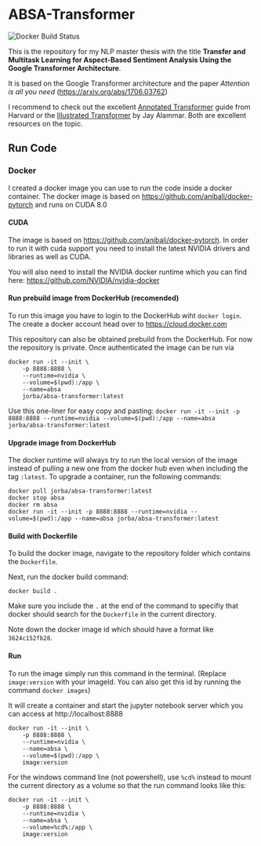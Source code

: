 # ABSA-Transformer
![Docker Build Status](https://img.shields.io/docker/cloud/build/jorba/absa-transformer.svg)

This is the repository for my NLP master thesis with the title **Transfer and Multitask Learning for Aspect-Based Sentiment Analysis Using the Google Transformer Architecture**.

It is based on the Google Transformer architecture and the paper *Attention is all you need* (https://arxiv.org/abs/1706.03762)

I recommend to check out the excellent [Annotated Transformer](http://nlp.seas.harvard.edu/2018/04/03/attention.html) guide from Harvard or the [Illustrated Transformer](http://jalammar.github.io/illustrated-transformer/) by Jay Alammar. Both are excellent resources on the topic.
## Run Code
### Docker

I created a docker image you can use to run the code inside a docker container. The docker image is based on https://github.com/anibali/docker-pytorch and runs on CUDA 8.0

#### CUDA
The image is based on https://github.com/anibali/docker-pytorch. In order to run it with cuda support you need to install the latest NVIDIA drivers and libraries as well as CUDA.

You will also need to install the NVIDIA docker runtime which you can find here: https://github.com/NVIDIA/nvidia-docker

#### Run prebuild image from DockerHub (recomended)
To run this image you have to login to the DockerHub wiht `docker login`. The create a docker account head over to https://cloud.docker.com

This repository can also be obtained prebuild from the DockerHub. For now the repository is private. Once authenticated the image can be run via

```
docker run -it --init \
	-p 8888:8888 \
	--runtime=nvidia \
	--volume=$(pwd):/app \
	--name=absa
	jorba/absa-transformer:latest
```

Use this one-liner for easy copy and pasting: `docker run -it --init -p 8888:8888 --runtime=nvidia --volume=$(pwd):/app --name=absa jorba/absa-transformer:latest`

#### Upgrade image from DockerHub
The docker runtime will always try to run the local version of the image instead of pulling a new one from the docker hub even when including the tag `:latest`. To upgrade a container, run the following commands:

```
docker pull jorba/absa-transformer:latest
docker stop absa
docker rm absa
docker run -it --init -p 8888:8888 --runtime=nvidia --volume=$(pwd):/app --name=absa jorba/absa-transformer:latest
```

#### Build with Dockerfile

To build the docker image, navigate to the repository folder which contains the `Dockerfile`.

Next, run the docker build command:

```
docker build .
```

Make sure you include the `.` at the end of the command to specifiy that docker should search for the `Dockerfile` in the current directory.

Note down the docker image id which should have a format like `3624c152fb28`.
#### Run

To run the image simply run this command in the terminal. (Replace `image:version` with your imageId. You can also get this id by running the command `docker images`)

It will create a container and start the jupyter notebook server which you can access at http://localhost:8888
```
docker run -it --init \
	-p 8888:8888 \
	--runtime=nvidia \
	--name=absa \
	--volume=$(pwd):/app \
	image:version
```

For the windows command line (not powershell), use `%cd%` instead to mount the current directory as a volume so that the run command looks like this:

```
docker run -it --init \
	-p 8888:8888 \
	--runtime=nvidia \
	--name=absa \
	--volume=%cd%:/app \
	image:version
```